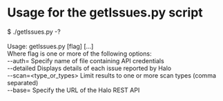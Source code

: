 # Usage for the getIssues.py script

$ ./getIssues.py -?<br>
<br>
Usage: getIssues.py [flag] [...]<br>
Where flag is one or more of the following options:<br>
--auth=<filename>	Specify name of file containing API credentials<br>
--detailed		Displays details of each issue reported by Halo<br>
--scan=<type_or_types>	Limit results to one or more scan types (comma separated)<br>
--base=<url>		Specify the URL of the Halo REST API<br>
